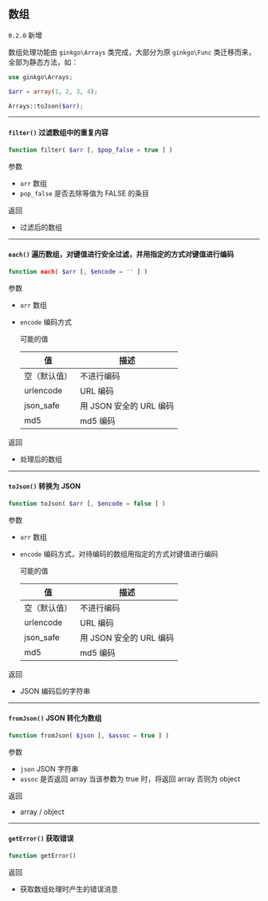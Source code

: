 ## 数组

`0.2.0` 新增

数组处理功能由 `ginkgo\Arrays` 类完成，大部分为原 `ginkgo\Func` 类迁移而来，全部为静态方法，如：

``` php
use ginkgo\Arrays;

$arr = array(1, 2, 3, 4);

Arrays::toJson($arr);
```

----------

<span id="filter"></span>

#### `filter()` 过滤数组中的重复内容

``` php
function filter( $arr [, $pop_false = true ] )
```

参数

* `arr` 数组
* `pop_false` 是否去除等值为 FALSE 的条目

返回

* 过滤后的数组

----------

<span id="each"></span>

#### `each()` 遍历数组，对键值进行安全过滤，并用指定的方式对键值进行编码

``` php
function each( $arr [, $encode = '' ] )
```

参数

* `arr` 数组
* `encode` 编码方式

    可能的值

    | 值 | 描述 |
    | - | - |
    | 空（默认值） | 不进行编码 |
    | urlencode | URL 编码 |
    | json_safe | 用 JSON 安全的 URL 编码 |
    | md5 | md5 编码 |

返回

* 处理后的数组

----------

<span id="toJson"></span>

#### `toJson()` 转换为 JSON

``` php
function toJson( $arr [, $encode = false ] )
```

参数

* `arr` 数组
* `encode` 编码方式，对待编码的数组用指定的方式对键值进行编码

    可能的值

    | 值 | 描述 |
    | - | - |
    | 空（默认值） | 不进行编码 |
    | urlencode | URL 编码 |
    | json_safe | 用 JSON 安全的 URL 编码 |
    | md5 | md5 编码 |

返回

* JSON 编码后的字符串

----------

<span id="fromJson"></span>

#### `fromJson()` JSON 转化为数组

``` php
function fromJson( $json [, $assoc = true ] )
```

参数

* `json` JSON 字符串
* `assoc` 是否返回 array
    当该参数为 true 时，将返回 array 否则为 object

返回

* array / object


----------

<span id="getError"></span>

#### `getError()` 获取错误

``` php
function getError()
```

返回

* 获取数组处理时产生的错误消息

